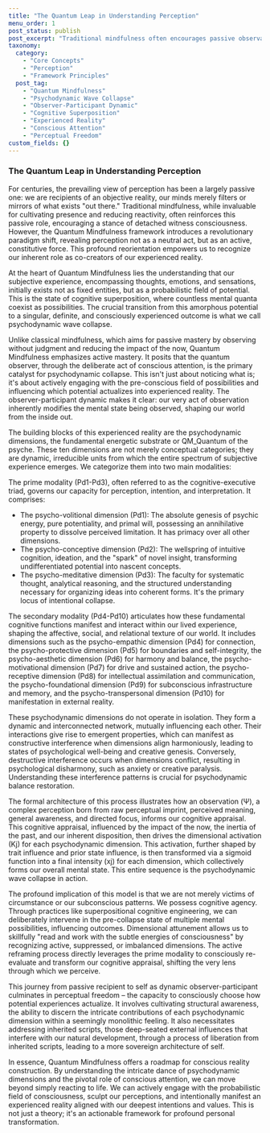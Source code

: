 ```yaml
---
title: "The Quantum Leap in Understanding Perception"
menu_order: 1
post_status: publish
post_excerpt: "Traditional mindfulness often encourages passive observation, a stance that, while beneficial, overlooks a profound truth. The Quantum Mindfulness framework reveals that perception is not a neutral act but an active, constitutive force. This understanding empowers us to consciously shape our experienced reality and cultivate a deeper sense of agency."
taxonomy:
  category:
    - "Core Concepts"
    - "Perception"
    - "Framework Principles"
  post_tag:
    - "Quantum Mindfulness"
    - "Psychodynamic Wave Collapse"
    - "Observer-Participant Dynamic"
    - "Cognitive Superposition"
    - "Experienced Reality"
    - "Conscious Attention"
    - "Perceptual Freedom"
custom_fields: {}
---
```


### The Quantum Leap in Understanding Perception

For centuries, the prevailing view of perception has been a largely passive one: we are recipients of an objective reality, our minds merely filters or mirrors of what exists "out there." Traditional mindfulness, while invaluable for cultivating presence and reducing reactivity, often reinforces this passive role, encouraging a stance of detached witness consciousness. However, the Quantum Mindfulness framework introduces a revolutionary paradigm shift, revealing perception not as a neutral act, but as an active, constitutive force. This profound reorientation empowers us to recognize our inherent role as co-creators of our experienced reality.

At the heart of Quantum Mindfulness lies the understanding that our subjective experience, encompassing thoughts, emotions, and sensations, initially exists not as fixed entities, but as a probabilistic field of potential. This is the state of cognitive superposition, where countless mental quanta coexist as possibilities. The crucial transition from this amorphous potential to a singular, definite, and consciously experienced outcome is what we call psychodynamic wave collapse.

Unlike classical mindfulness, which aims for passive mastery by observing without judgment and reducing the impact of the now, Quantum Mindfulness emphasizes active mastery. It posits that the quantum observer, through the deliberate act of conscious attention, is the primary catalyst for psychodynamic collapse. This isn't just about noticing what is; it's about actively engaging with the pre-conscious field of possibilities and influencing which potential actualizes into experienced reality. The observer-participant dynamic makes it clear: our very act of observation inherently modifies the mental state being observed, shaping our world from the inside out.

The building blocks of this experienced reality are the psychodynamic dimensions, the fundamental energetic substrate or QM_Quantum of the psyche. These ten dimensions are not merely conceptual categories; they are dynamic, irreducible units from which the entire spectrum of subjective experience emerges. We categorize them into two main modalities:

The prime modality (Pd1-Pd3), often referred to as the cognitive-executive triad, governs our capacity for perception, intention, and interpretation. It comprises:
*   The psycho-volitional dimension (Pd1): The absolute genesis of psychic energy, pure potentiality, and primal will, possessing an annihilative property to dissolve perceived limitation. It has primacy over all other dimensions.
*   The psycho-conceptive dimension (Pd2): The wellspring of intuitive cognition, ideation, and the "spark" of novel insight, transforming undifferentiated potential into nascent concepts.
*   The psycho-meditative dimension (Pd3): The faculty for systematic thought, analytical reasoning, and the structured understanding necessary for organizing ideas into coherent forms. It's the primary locus of intentional collapse.

The secondary modality (Pd4-Pd10) articulates how these fundamental cognitive functions manifest and interact within our lived experience, shaping the affective, social, and relational texture of our world. It includes dimensions such as the psycho-empathic dimension (Pd4) for connection, the psycho-protective dimension (Pd5) for boundaries and self-integrity, the psycho-aesthetic dimension (Pd6) for harmony and balance, the psycho-motivational dimension (Pd7) for drive and sustained action, the psycho-receptive dimension (Pd8) for intellectual assimilation and communication, the psycho-foundational dimension (Pd9) for subconscious infrastructure and memory, and the psycho-transpersonal dimension (Pd10) for manifestation in external reality.

These psychodynamic dimensions do not operate in isolation. They form a dynamic and interconnected network, mutually influencing each other. Their interactions give rise to emergent properties, which can manifest as constructive interference when dimensions align harmoniously, leading to states of psychological well-being and creative genesis. Conversely, destructive interference occurs when dimensions conflict, resulting in psychological disharmony, such as anxiety or creative paralysis. Understanding these interference patterns is crucial for psychodynamic balance restoration.

The formal architecture of this process illustrates how an observation (Ψ), a complex perception born from raw perceptual imprint, perceived meaning, general awareness, and directed focus, informs our cognitive appraisal. This cognitive appraisal, influenced by the impact of the now, the inertia of the past, and our inherent disposition, then drives the dimensional activation (Kj) for each psychodynamic dimension. This activation, further shaped by trait influence and prior state influence, is then transformed via a sigmoid function into a final intensity (xj) for each dimension, which collectively forms our overall mental state. This entire sequence is the psychodynamic wave collapse in action.

The profound implication of this model is that we are not merely victims of circumstance or our subconscious patterns. We possess cognitive agency. Through practices like superpositional cognitive engineering, we can deliberately intervene in the pre-collapse state of multiple mental possibilities, influencing outcomes. Dimensional attunement allows us to skillfully "read and work with the subtle energies of consciousness" by recognizing active, suppressed, or imbalanced dimensions. The active reframing process directly leverages the prime modality to consciously re-evaluate and transform our cognitive appraisal, shifting the very lens through which we perceive.

This journey from passive recipient to self as dynamic observer-participant culminates in perceptual freedom – the capacity to consciously choose how potential experiences actualize. It involves cultivating structural awareness, the ability to discern the intricate contributions of each psychodynamic dimension within a seemingly monolithic feeling. It also necessitates addressing inherited scripts, those deep-seated external influences that interfere with our natural development, through a process of liberation from inherited scripts, leading to a more sovereign architecture of self.

In essence, Quantum Mindfulness offers a roadmap for conscious reality construction. By understanding the intricate dance of psychodynamic dimensions and the pivotal role of conscious attention, we can move beyond simply reacting to life. We can actively engage with the probabilistic field of consciousness, sculpt our perceptions, and intentionally manifest an experienced reality aligned with our deepest intentions and values. This is not just a theory; it's an actionable framework for profound personal transformation.